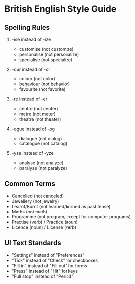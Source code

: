 # British English Style Guide

## Spelling Rules
1. -ise instead of -ize
   - customise (not customize)
   - personalise (not personalize)
   - specialise (not specialize)

2. -our instead of -or
   - colour (not color)
   - behaviour (not behavior)
   - favourite (not favorite)

3. -re instead of -er
   - centre (not center)
   - metre (not meter)
   - theatre (not theater)

4. -ogue instead of -og
   - dialogue (not dialog)
   - catalogue (not catalog)

5. -yse instead of -yze
   - analyse (not analyze)
   - paralyse (not paralyze)

## Common Terms
- Cancelled (not canceled)
- Jewellery (not jewelry)
- Learnt/Burnt (not learned/burned as past tense)
- Maths (not math)
- Programme (not program, except for computer programs)
- Practise (verb) / Practice (noun)
- Licence (noun) / License (verb)

## UI Text Standards
- "Settings" instead of "Preferences"
- "Tick" instead of "Check" for checkboxes
- "Fill in" instead of "Fill out" for forms
- "Press" instead of "Hit" for keys
- "Full stop" instead of "Period" 